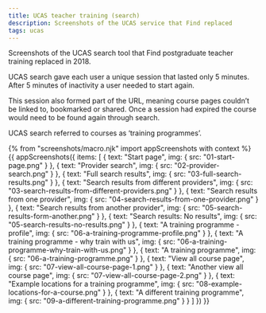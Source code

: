 ```yaml
---
title: UCAS teacher training (search)
description: Screenshots of the UCAS service that Find replaced
tags: ucas
---
```

Screenshots of the UCAS search tool that Find postgraduate teacher training replaced in 2018.

UCAS search gave each user a unique session that lasted only 5 minutes. After 5 minutes of inactivity a user needed to start again.

This session also formed part of the URL, meaning course pages couldn’t be linked to, bookmarked or shared. Once a session had expired the course would need to be found again through search.

UCAS search referred to courses as ‘training programmes’.

{% from "screenshots/macro.njk" import appScreenshots with context %}
{{ appScreenshots({
  items: [
    {
      text: "Start page",
      img: { src: "01-start-page.png" }
    },
    {
      text: "Provider search",
      img: { src: "02-provider-search.png" }
    },
    {
      text: "Full search results",
      img: { src: "03-full-search-results.png" }
    },
    {
      text: "Search results from different providers",
      img: { src: "03-search-results-from-different-providers.png" }
    },
    {
      text: "Search results from one provider",
      img: { src: "04-search-results-from-one-provider.png" }
    },
    {
      text: "Search results from another provider",
      img: { src: "05-search-results-form-another.png" }
    },
    {
      text: "Search results: No results",
      img: { src: "05-search-results-no-results.png" }
    },
    {
      text: "A training programme - profile",
      img: { src: "06-a-training-programme-profile.png" }
    },
    {
      text: "A training programme - why train with us",
      img: { src: "06-a-training-programme-why-train-with-us.png" }
    },
    {
      text: "A training programme",
      img: { src: "06-a-training-programme.png" }
    },
    {
      text: "View all course page",
      img: { src: "07-view-all-course-page-1.png" }
    },
    {
      text: "Another view all course page",
      img: { src: "07-view-all-course-page-2.png" }
    },
    {
      text: "Example locations for a training programme",
      img: { src: "08-example-locations-for-a-course.png" }
    },
    {
      text: "A different training programme",
      img: { src: "09-a-different-training-programme.png" }
    }
  ]
}) }}
